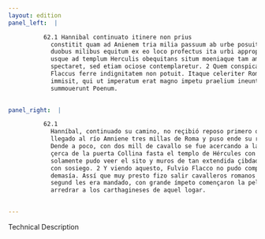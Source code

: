 ```yaml
---
layout: edition
panel_left:  |

          62.1 Hannibal continuato itinere non prius
            constitit quam ad Anienem tria milia passuum ab urbe posuit castra, pauloque post cum
            duobus milibus equitum ex eo loco profectus ita urbi appropinquauit, ut a porta Collina
            usque ad templum Herculis obequitans situm moeniaque tam amplae ciuitatis non solum
            spectaret, sed etiam ociose contemplaretur. 2 Quem conspicatus Fuluius
            Flaccus ferre indignitatem non potuit. Itaque celeriter Romanos equites aduersus hostem
            immisit, qui ut imperatum erat magno impetu praelium ineuntes, facile ex eo loco
            summouerunt Poenum.
        

panel_right:  |

          62.1
            Hanníbal, continuado su camino, no reçibió reposo primero que fue
            llegado al río Amniene tres millas de Roma y puso ende su real.
            Dende a poco, con dos mill de cavallo se fue acercando a la çibdad y, passando desde
            çerca de la puerta Collina fasta el templo de Hércules con arremetida a cavallo, no
            solamente pudo veer el sito y muros de tan extendida çibdad, mas aun de lo contemplar
            con sosiego. 2 Y viendo aquesto, Fulvio Flacco no pudo comportar tan indigna
            demasía. Assí que muy presto fizo salir cavalleros romanos contra enemigo, los quales,
            segund les era mandado, con grande ímpeto començaron la pelea y de ligero podieron
            arredrar a los carthagineses de aquel logar.
        

---
```


 Technical Description 

        